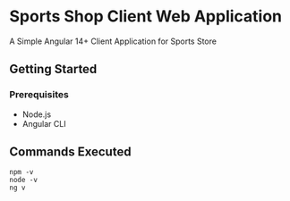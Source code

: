 # Sports Shop Client Web Application

A Simple Angular 14+ Client Application for Sports Store

## Getting Started

### Prerequisites

- Node.js
- Angular CLI

## Commands Executed

```angularcli
npm -v
node -v
ng v
```
